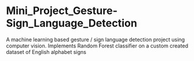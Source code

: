 # Mini_Project_Gesture-Sign_Language_Detection
A machine learning based gesture / sign language detection project using computer vision. Implements Random Forest classifier on a custom created dataset of English alphabet signs
